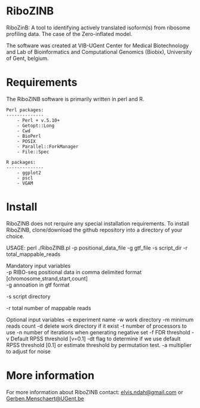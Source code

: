 # RiboZINB
RiboZinB: A tool to identifying actively translated isoform(s) from ribosome profiling data. The case of the Zero-inflated model.

The software was created at VIB-UGent Center for Medical Biotechnology and Lab of Bioinformatics and Computational Genomics (Biobix), University of Gent, belgium.


# Requirements

The RiboZINB software is primarily written in perl and R.

	Perl packages:
	--------------
		- Perl + v.5.10+
		- Getopt::Long
		- Cwd	
		- BioPerl
		- POSIX
		- Parallel::ForkManager
		- File::Spec
		
	R packages:
	--------------
		- ggplot2
		- pscl
		- VGAM

	
# Install

RiboZINB does not rerquire any special installation requirements. To install RiboZINB, clone/download the github repository into a directory of your choice.

USAGE: perl ./RiboZINB.pl -p positional_data_file -g gtf_file -s script_dir -r total_mappable_reads



Mandatory input variables  
	-p	RIBO-seq positional data in comma delimited format [chromosome,strand,start,count]  
	-g	annoation in gtf format  
	<p>-s	script directory  
	<p>-r	total number of mappable reads  


Optional input variables
	-e	experiment name
	-w	work directory
	-m	minimum reads count
	-d	delete work directory if it exist
	-t	number of processors to use
	-n	number of iterations when generating negative set
	-f	FDR threshold
    -v	Default RPSS threshold [v=0.1]
	-dt flag to determine if we use default RPSS threshold [0.1] or estimate threshold by permutation test.
    -a	multiplier to adjust for noise



# More information

For more information about RiboZINB contact: elvis.ndah@gmail.com or Gerben.Menschaert@UGent.be

